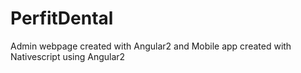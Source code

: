 # PerfitDental
Admin webpage created with Angular2 and Mobile app created with Nativescript using Angular2
